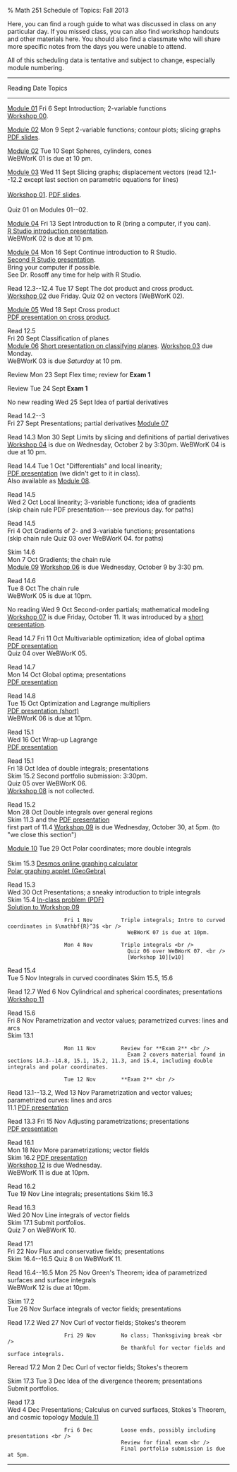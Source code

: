 % Math 251 Schedule of Topics: Fall 2013 

Here, you can find a rough guide to what was discussed in class on any
particular day. If you missed class, you can also find workshop handouts
and other materials here. You should also find a classmate who will share
more specific notes from the days you were unable to attend.

All of this scheduling data is tentative and subject to change, especially
module numbering.

-------------------------------------------------------------------------------------------
Reading                  Date           Topics 
------------------    --------------    ---------------------------------------------------
[Module 01][m01]      Fri 6 Sept        Introduction; 2-variable functions <br />
                                          [Workshop 00][w00].
                                                                           
[Module 02][m02]      Mon 9 Sept        2-variable functions; contour plots; slicing graphs <br />
                                          [PDF slides][d01].
               
[Module 02][m02]      Tue 10 Sept       Spheres, cylinders, cones <br />
                                          WeBWorK 01 is due at 10 pm.
                                          
[Module 03][m03]      Wed 11 Sept       Slicing graphs; displacement vectors (read 12.1--12.2 except last section on parametric equations for lines) <br />  
                                          [Workshop 01][w01]. [PDF slides][d02]. <br />  
                                          Quiz 01 on Modules 01--02.            
         
[Module 04][m04]      Fri 13 Sept       Introduction to R (bring a computer, if you can). <br />
                                          [R Studio introduction presentation][d03]. <br />
                                          WeBWorK 02 is due at 10 pm.
         
[Module 04][m04]      Mon 16 Sept       Continue introduction to R Studio. <br />
                                          [Second R Studio presentation][d04]. <br />
                                          Bring your computer if possible. <br />
                                          See Dr. Rosoff any time for help with R Studio.
                                                                                
Read 12.3--12.4       Tue 17 Sept       The dot product and cross product. <br />
                                          [Workshop 02][w02] due Friday.
                                          Quiz 02 on vectors (WeBWorK 02). 
                                                                                              
[Module 05][m05]      Wed 18 Sept       Cross product <br />
                                          [PDF presentation on cross product][d05].
                                                                                      
Read 12.5 <br />      Fri 20 Sept       Classification of planes <br />
  [Module 06][m06]                        [Short presentation on classifying planes][d06].
                                          [Workshop 03][w03] due Monday. <br />
                                          WeBWorK 03 is due *Saturday* at 10 pm.

Review                Mon 23 Sept       Flex time; review for **Exam 1**
                                          
Review                Tue 24 Sept       **Exam 1**
                                          
No new reading        Wed 25 Sept       Idea of partial derivatives
                                                                                
Read 14.2--3 <br />   Fri 27 Sept       Presentations; partial derivatives
  [Module 07][m07]                                                                                
                                                                                
Read 14.3             Mon 30 Sept       Limits by slicing and definitions of partial derivatives<br />
                                          [Workshop 04][w04] is due on Wednesday, October 2 by 3:30pm.
                                          WeBWorK 04 is due at 10 pm.

Read 14.4             Tue 1 Oct         "Differentials" and local linearity;<br />
                                          [PDF presentation][d07] (we didn't get to it in class). <br />
                                          Also available as [Module 08][m08].

Read 14.5 <br />      Wed 2 Oct         Local linearity; 3-variable functions; idea of gradients <br />
  (skip chain rule                        PDF presentation---see previous day.
  for paths)

Read 14.5 <br />      Fri 4 Oct         Gradients of 2- and 3-variable functions; presentations <br />
  (skip chain rule                        Quiz 03 over WeBWorK 04.
  for paths)

Skim 14.6 <br />      Mon 7 Oct         Gradients; the chain rule <br />
  [Module 09][m09]                        [Workshop 06][w06] is due Wednesday, October 9 by 3:30 pm.

Read 14.6 <br />      Tue 8 Oct         The chain rule <br />
                                          WeBWorK 05 is due at 10pm.
                                                                                
No reading            Wed 9 Oct         Second-order partials; mathematical modeling <br />
                                          [Workshop 07][w07] is due Friday, October 11. It was introduced by a [short presentation][d08].

Read 14.7             Fri 11 Oct        Multivariable optimization; idea of global optima<br />
                                          [PDF presentation][d09] <br />
                                          Quiz 04 over WeBWorK 05.

Read 14.7 <br />      Mon 14 Oct        Global optima; presentations <br />
                                          [PDF presentation][d10]
             

Read 14.8 <br />      Tue 15 Oct        Optimization and Lagrange multipliers <br />
                                          [PDF presentation (short)][d11] <br />
                                          WeBWorK 06 is due at 10pm.                    
                                                                                                                              
Read 15.1 <br />      Wed 16 Oct        Wrap-up Lagrange<br />
                                          [PDF presentation][d12]

                                                                                
Read 15.1 <br />      Fri 18 Oct        Idea of double integrals; presentations <br />
Skim 15.2                                 Second portfolio submission: 3:30pm. <br />
                                          Quiz 05 over WeBWorK 06. <br />
                                          [Workshop 08][w08] is not collected.

                                                                                                           
Read 15.2 <br />      Mon 28 Oct        Double integrals over general regions <br />
Skim 11.3 and the                         [PDF presentation][d13] <br />
first part of 11.4                        [Workshop 09][w09] is due Wednesday, October 30, at 5pm.
(to "we close this
section")

[Module 10][m10]      Tue 29 Oct        Polar coordinates; more double integrals <br />
 <br />Skim 15.3                          [Desmos online graphing calculator](http://www.desmos.com/calculator) <br />
                                          [Polar graphing applet (GeoGebra)](http://geogebratube.org/student/m31480)

Read 15.3 <br />      Wed 30 Oct        Presentations; a sneaky introduction to triple integrals <br />
Skim 15.4                                 [In-class problem (PDF)][d14] <br />
                                          [Solution to Workshop 09][w09sol]

                      Fri 1 Nov         Triple integrals; Intro to curved coordinates in $\mathbf{R}^3$ <br />
                                          WeBWorK 07 is due at 10pm.                                      

                      Mon 4 Nov         Triple integrals <br />
                                          Quiz 06 over WeBWorK 07. <br />
                                          [Workshop 10][w10]

Read 15.4 <br />      Tue 5 Nov         Integrals in curved coordinates
Skim 15.5, 15.6 

Read 12.7             Wed 6 Nov         Cylindrical and spherical coordinates; presentations <br />
                                        [Workshop 11][w11]
                                                                                                                           
Read 15.6 <br />      Fri 8 Nov         Parametrization and vector values; parametrized curves: lines and arcs <br />
Skim 13.1 <br />                        

                      Mon 11 Nov        Review for **Exam 2** <br />
                                          Exam 2 covers material found in sections 14.3--14.8, 15.1, 15.2, 11.3, and 15.4, including double integrals and polar coordinates.
                   
                      Tue 12 Nov        **Exam 2** <br />
                   
Read 13.1--13.2,      Wed 13 Nov        Parametrization and vector values; parametrized curves: lines and arcs <br />
  11.1                                    [PDF presentation][d15]
                                                         
Read 13.3             Fri 15 Nov        Adjusting parametrizations; presentations <br />
                                          [PDF presentation][d16]

Read 16.1 <br />      Mon 18 Nov        More parametrizations; vector fields <br />
Skim 16.2                                 [PDF presentation][d17] <br />
                                          [Workshop 12][w12] is due Wednesday. <br />
                                          WeBWorK 11 is due at 10pm.

Read 16.2 <br />      Tue 19 Nov        Line integrals; presentations 
Skim 16.3              

Read 16.3 <br />      Wed 20 Nov        Line integrals of vector fields <br />
Skim 17.1                                 Submit portfolios. <br />
                                          Quiz 7 on WeBWorK 10.
                                                                                               
Read 17.1 <br />      Fri 22 Nov        Flux and conservative fields; presentations <br />
Skim 16.4--16.5                           Quiz 8 on WeBWorK 11.

Read 16.4--16.5       Mon 25 Nov        Green's Theorem; idea of parametrized surfaces and surface integrals <br />
                                          WeBWorK 12 is due at 10pm.
                   
Skim 17.2 <br />      Tue 26 Nov        Surface integrals of vector fields; presentations

Read 17.2             Wed 27 Nov        Curl of vector fields; Stokes's theorem


                      Fri 29 Nov        No class; Thanksgiving break <br />
                                        Be thankful for vector fields and surface integrals.


Reread 17.2           Mon 2 Dec         Curl of vector fields; Stokes's theorem
      

Skim 17.3             Tue 3 Dec         Idea of the divergence theorem; presentations <br />
                                          Submit portfolios.
                                                                                                                      
Read 17.3 <br />      Wed 4 Dec         Presentations; Calculus on curved surfaces, Stokes's Theorem, and cosmic topology
[Module 11][m11]
                                                                                
                      Fri 6 Dec         Loose ends, possibly including presentations <br />
                                        Review for final exam <br />
                                        Final portfolio submission is due at 5pm.
---------------------------------------------------------------------------------------------

[m01]: modules/01/Module.html
[m02]: modules/02/Module.html
[m03]: modules/03/Module.html
[m04]: modules/04/Module.html
[m05]: modules/05/Module.html
[m06]: modules/06/Module.html
[m07]: modules/07/Module.html
[m08]: modules/08/Module.html
[m09]: modules/09/Module.html
[m10]: modules/10/Module.html
[m11]: modules/11/Module.html
[m12]: modules/12/Module.html
[m13]: modules/13/Module.html
[m14]: modules/14/Module.html
[m15]: modules/15/Module.html
[m16]: modules/16/Module.html

[w00]: workshops/00/Workshop.pdf
[w01]: workshops/01/Workshop.pdf
[w02]: workshops/02/Workshop.pdf
[w03]: workshops/03/Workshop.pdf
[w04]: workshops/04/Workshop.pdf
[w05]: workshops/05/Workshop.pdf
[w06]: workshops/06/Workshop.pdf
[w07]: workshops/07/Workshop.pdf
[w08]: workshops/08/Workshop.pdf
[w09]: workshops/09/Workshop.pdf
[w09sol]: workshops/09/Workshop-solution.pdf
[w10]: workshops/10/Workshop.pdf
[w11]: workshops/11/Workshop.pdf
[w12]: workshops/12/Workshop.pdf
[w13]: workshops/13/Workshop.pdf
[w14]: workshops/14/Workshop.pdf
[w15]: workshops/15/Workshop.pdf
[w16]: workshops/16/Workshop.pdf

[d01]: decks/01/Deck.pdf
[d02]: decks/02/Deck.pdf
[d03]: decks/03/Deck.pdf
[d04]: decks/04/Deck.pdf
[d05]: decks/05/Deck.pdf
[d06]: decks/06/Deck.pdf
[d07]: decks/07/Deck.pdf
[d08]: decks/08/Deck.pdf
[d09]: decks/09/Deck.pdf
[d10]: decks/10/Deck.pdf
[d11]: decks/11/Deck.pdf
[d12]: decks/12/Deck.pdf
[d13]: decks/13/Deck.pdf
[d14]: decks/14/Deck.pdf
[d15]: decks/15/Deck.pdf
[d16]: decks/16/Deck.pdf
[d17]: decks/17/Deck.pdf
[d18]: decks/18/Deck.pdf
[d19]: decks/19/Deck.pdf
[d20]: decks/20/Deck.pdf
